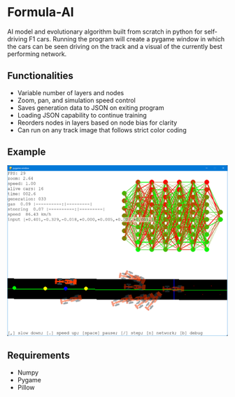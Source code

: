 # Formula-AI
AI model and evolutionary algorithm built from scratch in python for self-driving F1 cars. Running the program will create a pygame window in which the cars can be seen driving on the track and a visual of the currently best performing network. 

## Functionalities
* Variable number of layers and nodes
* Zoom, pan, and simulation speed control
* Saves generation data to JSON on exiting program
* Loading JSON capability to continue training
* Reorders nodes in layers based on node bias for clarity
* Can run on any track image that follows strict color coding

## Example
![Screenshot of program](screenshot.png?raw=true "Screenshot")

## Requirements
* Numpy
* Pygame
* Pillow